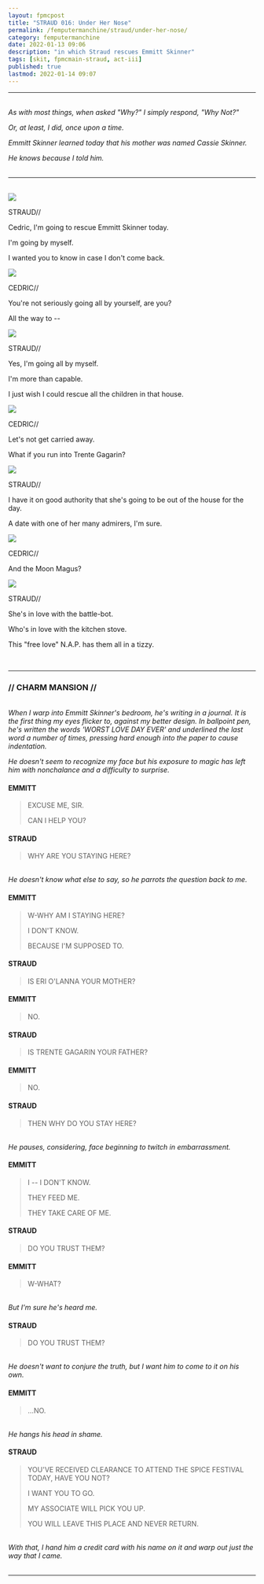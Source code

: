 ```yaml
---
layout: fpmcpost
title: "STRAUD 016: Under Her Nose"
permalink: /femputermanchine/straud/under-her-nose/
category: femputermanchine
date: 2022-01-13 09:06
description: "in which Straud rescues Emmitt Skinner"
tags: [skit, fpmcmain-straud, act-iii]
published: true
lastmod: 2022-01-14 09:07
---
```

[//]: # (  1/14/22  -added)

*****
<br><i>As with most things, when asked "Why?" I simply respond, "Why Not?"</i>

<i>Or, at least, I did, once upon a time.</i>

<i>Emmitt Skinner learned today that his mother was named Cassie Skinner.</i>

<i>He knows because I told him.</i>
<br><br>

*****
<br>
<div class="chat-box">
<img src="{{ site.url }}/assets/tb/straud2.jpg" class="chat-portrait" />
<p class="ppl-sez">STRAUD//</p>
<p class="ppl-sez">Cedric, I'm going to rescue Emmitt Skinner today.</p>
<p class="ppl-sez">I'm going by myself.</p>
<p class="ppl-sez">I wanted you to know in case I don't come back.</p>
</div>

<div class="chat-box">
<img src="{{ site.url }}/assets/tb/cedric2.jpg" class="chat-portrait" />
<p class="ppl-sez">CEDRIC//</p>
<p class="ppl-sez">You're not seriously going all by yourself, are you?</p>
<p class="ppl-sez">All the way to --</p>
</div>

<div class="chat-box">
<img src="{{ site.url }}/assets/tb/straud2.jpg" class="chat-portrait" />
<p class="ppl-sez">STRAUD//</p>
<p class="ppl-sez">Yes, I'm going all by myself.</p>
<p class="ppl-sez">I'm more than capable.</p>
<p class="ppl-sez">I just wish I could rescue all the children in that house.</p>
</div>

<div class="chat-box">
<img src="{{ site.url }}/assets/tb/cedric2.jpg" class="chat-portrait" />
<p class="ppl-sez">CEDRIC//</p>
<p class="ppl-sez">Let's not get carried away.</p>
<p class="ppl-sez">What if you run into Trente Gagarin?</p>
</div>

<div class="chat-box">
<img src="{{ site.url }}/assets/tb/straud2.jpg" class="chat-portrait" />
<p class="ppl-sez">STRAUD//</p>
<p class="ppl-sez">I have it on good authority that she's going to be out of the house for the day.</p>
<p class="ppl-sez">A date with one of her many admirers, I'm sure.</p>
</div>

<div class="chat-box">
<img src="{{ site.url }}/assets/tb/cedric2.jpg" class="chat-portrait" />
<p class="ppl-sez">CEDRIC//</p>
<p class="ppl-sez">And the Moon Magus?</p>
</div>

<div class="chat-box">
<img src="{{ site.url }}/assets/tb/straud2.jpg" class="chat-portrait" />
<p class="ppl-sez">STRAUD//</p>
<p class="ppl-sez">She's in love with the battle-bot.</p>
<p class="ppl-sez">Who's in love with the kitchen stove.</p>
<p class="ppl-sez">This "free love" N.A.P. has them all in a tizzy.</p>
</div>
<br>

*****
### // CHARM MANSION //

<BR><I>When I warp into Emmitt Skinner's bedroom, he's writing in a journal. It is the first thing my eyes flicker to, against my better design. In ballpoint pen, he's written the words 'WORST LOVE DAY EVER' and underlined the last word a number of times, pressing hard enough into the paper to cause indentation.</i>

<i>He doesn't seem to recognize my face but his exposure to magic has left him with nonchalance and a difficulty to surprise.</i>

#### EMMITT

> EXCUSE ME, SIR.
> 
> CAN I HELP YOU?

#### STRAUD

> WHY ARE YOU STAYING HERE?

<BR><I>He doesn't know what else to say, so he parrots the question back to me.</i>

#### EMMITT

> W-WHY AM I STAYING HERE?
> 
> I DON'T KNOW.
> 
> BECAUSE I'M SUPPOSED TO.

#### STRAUD

> IS ERI O'LANNA YOUR MOTHER?

#### EMMITT

> NO.

#### STRAUD

> IS TRENTE GAGARIN YOUR FATHER?

#### EMMITT

> NO.

#### STRAUD

> THEN WHY DO YOU STAY HERE?

<BR><I>He pauses, considering, face beginning to twitch in embarrassment.</i>

#### EMMITT

> I -- I DON'T KNOW.
> 
> THEY FEED ME.
> 
> THEY TAKE CARE OF ME.

#### STRAUD

> DO YOU TRUST THEM?

#### EMMITT

> W-WHAT?

<BR><I>But I'm sure he's heard me.</i>

#### STRAUD

> DO YOU TRUST THEM?

<BR><I>He doesn't want to conjure the truth, but I want him to come to it on his own.</i>

#### EMMITT

> ...NO.

<BR><I>He hangs his head in shame.</i>

#### STRAUD

> YOU'VE RECEIVED CLEARANCE TO ATTEND THE SPICE FESTIVAL TODAY, HAVE YOU NOT?
> 
> I WANT YOU TO GO.
> 
> MY ASSOCIATE WILL PICK YOU UP.
> 
> YOU WILL LEAVE THIS PLACE AND NEVER RETURN.

<BR><I>With that, I hand him a credit card with his name on it and warp out just the way that I came.</i>
<BR><br>

*****

